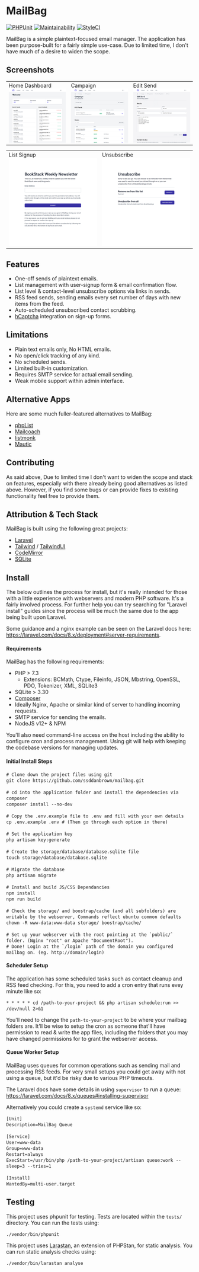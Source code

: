# MailBag

[![PHPUnit](https://github.com/ssddanbrown/mailbag/workflows/PHPUnit/badge.svg)](https://github.com/ssddanbrown/mailbag/actions/workflows/phpunit.yml)
[![Maintainability](https://api.codeclimate.com/v1/badges/303b6c55a668b92adb5a/maintainability)](https://codeclimate.com/github/ssddanbrown/mailbag/maintainability)
[![StyleCI](https://github.styleci.io/repos/322943641/shield?branch=master)](https://github.styleci.io/repos/322943641?branch=master)

MailBag is a simple plaintext-focused email manager. The application has been purpose-built for a fairly simple use-case. Due to limited time, I don't have much of a desire to widen the scope.

## Screenshots

<table>
	<tbody>
		<tr>
			<td width="33%">
				Home Dashboard
				<img src="https://github.com/ssddanbrown/mailbag/raw/master/screenshots/dashboard.png">
			</td>
			<td width="33%">
				Campaign
				<img src="https://github.com/ssddanbrown/mailbag/raw/master/screenshots/campaign.png">
			</td>
			<td width="33%">
				Edit Send
				<img src="https://github.com/ssddanbrown/mailbag/raw/master/screenshots/send.png">
			</td>
		</tr>
	</tbody>
</table>

<table>
	<tbody>
		<tr>
			<td width="50%">
				List Signup
				<img src="https://github.com/ssddanbrown/mailbag/raw/master/screenshots/signup.png">
			</td>
			<td width="50%">
				Unsubscribe
				<img src="https://github.com/ssddanbrown/mailbag/raw/master/screenshots/unsubscribe.png">
			</td>
		</tr>
	</tbody>
</table>

## Features

- One-off sends of plaintext emails.
- List management with user-signup form & email confirmation flow.
- List level & contact-level unsubscribe options via links in sends.
- RSS feed sends, sending emails every set number of days with new items from the feed.
- Auto-scheduled unsubscribed contact scrubbing.
- [hCaptcha](https://www.hcaptcha.com/) integration on sign-up forms.

## Limitations

- Plain text emails only, No HTML emails.
- No open/click tracking of any kind.
- No scheduled sends.
- Limited built-in customization.
- Requires SMTP service for actual email sending.
- Weak mobile support within admin interface.

## Alternative Apps

Here are some much fuller-featured alternatives to MailBag:

- [phpList](https://www.phplist.com/)
- [Mailcoach](https://mailcoach.app/)
- [listmonk](https://listmonk.app/)
- [Mautic](https://www.mautic.org/)

## Contributing

As said above, Due to limited time I don't want to widen the scope and stack on features, especially with there already being good alternatives as listed above. However, if you find some bugs or can provide fixes to existing functionality feel free to provide them. 

## Attribution & Tech Stack

MailBag is built using the following great projects:

- [Laravel](https://laravel.com)
- [Tailwind](https://tailwindcss.com) / [TailwindUI](https://tailwindui.com)
- [CodeMirror](https://codemirror.net/)
- [SQLite](https://sqlite.org/index.html)

## Install

The below outlines the process for install, but it's really intended for those with a little experience with webservers and modern PHP software. It's a fairly involved process. For further help you can try searching for "Laravel install" guides since the process will be much the same due to the app being built upon Laravel.

Some guidance and a nginx example can be seen on the Laravel docs here: https://laravel.com/docs/8.x/deployment#server-requirements.

#### Requirements

MailBag has the following requirements:

- PHP > 7.3
  - Extensions: BCMath, Ctype, Fileinfo, JSON, Mbstring, OpenSSL, PDO, Tokenizer, XML, SQLite3
- SQLite > 3.30
- [Composer](https://getcomposer.org/)
- Ideally Nginx, Apache or similar kind of server to handling incoming requests.
- SMTP service for sending the emails.
- NodeJS v12+ & NPM

You'll also need command-line access on the host including the ability to configure cron and process management. Using git will help with keeping the codebase versions for managing updates.

#### Initial Install Steps

```shell
# Clone down the project files using git
git clone https://github.com/ssddanbrown/mailbag.git

# cd into the application folder and install the dependencies via composer
composer install --no-dev

# Copy the .env.example file to .env and fill with your own details
cp .env.example .env # (Then go through each option in there)

# Set the application key
php artisan key:generate

# Create the storage/database/database.sqlite file
touch storage/database/database.sqlite

# Migrate the database
php artisan migrate

# Install and build JS/CSS Dependancies
npm install
npm run build

# Check the storage/ and boostrap/cache (and all subfolders) are writable by the webserver, Commands reflect ubuntu common defaults
chown -R www-data:www-data storage/ boostrap/cache/

# Set up your webserver with the root pointing at the `public/` folder. (Nginx "root" or Apache "DocumentRoot"). 
# Done! Login at the `/login` path of the domain you configured mailbag on. (eg. http://domain/login)
```

#### Scheduler Setup

The application has some scheduled tasks such as contact cleanup and RSS feed checking. For this, you need to add a cron entry that runs evey minute like so:

```shell
* * * * * cd /path-to-your-project && php artisan schedule:run >> /dev/null 2>&1
```

You'll need to change the `path-to-your-project` to be where your mailbag folders are. It'll be wise to setup the cron as someone that'll have permission to read & write the app files, including the folders that you may have changed permissions for to grant the webserver access.

#### Queue Worker Setup

MailBag uses queues for common operations such as sending mail and processing RSS feeds. For very small setups you could get away with not using a queue, but it'd be risky due to various PHP timeouts. 

The Laravel docs have some details in using `supervisor` to run a queue: https://laravel.com/docs/8.x/queues#installing-supervisor

Alternatively you could create a `systemd` service like so:

```
[Unit]
Description=MailBag Queue

[Service]
User=www-data
Group=www-data
Restart=always
ExecStart=/usr/bin/php /path-to-your-project/artisan queue:work --sleep=3 --tries=1

[Install]
WantedBy=multi-user.target
```

## Testing

This project uses phpunit for testing. Tests are located within the `tests/` directory.
You can run the tests using:

```shell
./vendor/bin/phpunit
```

This project uses [Larastan](https://github.com/nunomaduro/larastan), an extension of PHPStan,
for static analysis. You can run static analysis checks using:

```shell
./vendor/bin/larastan analyse
```
